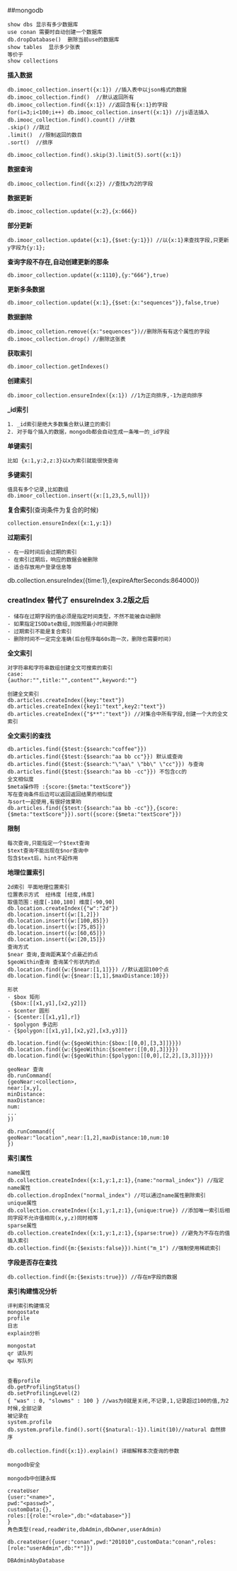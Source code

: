 ##mongodb

	show dbs 显示有多少数据库  
	use conan 需要时自动创建一个数据库  
	db.dropDatabase()  删除当前use的数据库  
	show tables  显示多少张表
	等价于
	show collections
**插入数据**

	db.imooc_collection.insert({x:1}) //插入表中以json格式的数据
	db.imooc_collection.find()  //默认返回所有  
	db.imooc_collection.find({x:1}) //返回含有{x:1}的字段
	for(i=3;i<100;i++) db.imooc_collection.insert({x:1}) //js语法插入  
	db.imooc_collection.find().count() //计数
	.skip() //跳过
	.limit()  //限制返回的数目  
	.sort()  //排序

	db.imooc_collection.find().skip(3).limit(5).sort({x:1})
**数据查询**

	db.imooc_collection.find({x:2}) //查找x为2的字段
**数据更新**  
  
	db.imooc_collection.update({x:2},{x:666})

**部分更新**

	db.imoor_collection.update({x:1},{$set:{y:1}}) //以{x:1}来查找字段,只更新y字段为{y:1};
**查询字段不存在,自动创建更新的那条**

	db.imoor_collection.update({x:1110},{y:"666"},true)
**更新多条数据**

	db.imoor_collection.update({x:1},{$set:{x:"sequences"}},false,true)

**数据删除**

	db.imooc_colletion.remove({x:"sequences"})//删除所有有这个属性的字段
	db.imooc_collection.drop() //删除这张表  

**获取索引**

	db.imoor_collection.getIndexes()

**创建索引**

	db.imoor_collection.ensureIndex({x:1}) //1为正向排序,-1为逆向排序  


**_id索引** 

	1. _id索引是绝大多数集合默认建立的索引
	2. 对于每个插入的数据，mongodb都会自动生成一条唯一的_id字段  

**单键索引**

	比如 {x:1,y:2,z:3}以x为索引就能很快查询

**多键索引**

	值具有多个记录,比如数组  
	db.imoor_collection.insert({x:[1,23,5,null]})

**复合索引**(查询条件为复合的时候)

	collection.ensureIndex({x:1,y:1})

**过期索引**

	- 在一段时间后会过期的索引
	- 在索引过期后，响应的数据会被删除
	- 适合存放用户登录信息等

db.collection.ensureIndex({time:1},{expireAfterSeconds:864000})

### creatIndex 替代了 ensureIndex 3.2版之后 ###
	- 储存在过期字段的值必须是指定时间类型，不然不能被自动删除  
	- 如果指定ISODate数组,则按照最小时间删除  
	- 过期索引不能是复合索引
	- 删除时间不一定完全准确(后台程序每60s跑一次，删除也需要时间)  

**全文索引**
	
	对字符串和字符串数组创建全文可搜索的索引  
	case:
	{author:"",title:"",content"",keyword:""}
	
	创建全文索引  
	db.articles.createIndex({key:"text"})
	db.articles.createIndex({key1:"text",key2:"text"})
	db.articles.createIndex({"$**":"text"}) //对集合中所有字段,创建一个大的全文索引

**全文索引的查找**

	db.articles.find({$test:{$search:"coffee"}})
	db.articles.find({$test:{$search:"aa bb cc"}}) 默认或查询
	db.articles.find({$test:{$search:"\"aa\" \"bb\" \"cc"}}) 与查询
	db.articles.find({$test:{$search:"aa bb -cc"}}) 不包含cc的
	全文相似度  
	$meta操作符 :{score:{$meta:"textScore"}}  
	写在查询条件后边可以返回返回结果的相似度  
	与sort一起使用,有很好效果哟
	db.articles.find({$test:{$search:"aa bb -cc"}},{score:{$meta:"textScore"}}).sort({score:{$meta:"textScore"}})

**限制**

	每次查询,只能指定一个$text查询  
	$text查询不能出现在$nor查询中  
	包含$text后，hint不起作用  

**地理位置索引**

	2d索引 平面地理位置索引
	位置表示方式  经纬度 [经度,纬度]
	取值范围：经度[-180,180] 维度[-90,90]
	db.location.createIndex({"w":"2d"})
	db.location.insert({w:[1,2]})
	db.location.insert({w:[100,85]})   
	db.location.insert({w:[75,85]})  
	db.location.insert({w:[60,65]})  
	db.location.insert({w:[20,15]})  
	查询方式  
	$near 查询,查询距离某个点最近的点    
	$geoWithin查询 查询某个形状内的点  
	db.location.find({w:{$near:[1,1]}}) //默认返回100个点
	db.location.find({w:{$near:[1,1],$maxDistance:10}})
	
	形状  
	- $box 矩形
	 {$box:[[x1,y1],[x2,y2]]}
	- $center 圆形
	- {$center:[[x1,y1],r]}
	- $polygon 多边形
	- {$polygon:[[x1,y1],[x2,y2],[x3,y3]]}
	
	db.location.find({w:{$geoWithin:{$box:[[0,0],[3,3]]}}})  
	db.location.find({w:{$geoWithin:{$center:[[0,0],3]}}})  
	db.location.find({w:{$geoWithin:{$polygon:[[0,0],[2,2],[3,3]]}}})  
	
	geoNear 查询  
	db.runCommand(
	{geoNear:<collection>,
	near:[x,y],
	minDistance:
	maxDistance:
	num:
	...
	})

	db.runCommand({
	geoNear:"location",near:[1,2],maxDistance:10,num:10
	})
		

**索引属性** 

	name属性
	db.collection.createIndex({x:1,y:1,z:1},{name:"normal_index"}) //指定name属性  
	db.collection.dropIndex("normal_index") //可以通过name属性删除索引  
	unique属性
	db.collection.createIndex({x:1,y:1,z:1},{unique:true}) //添加唯一索引后相同字段不允许值相同(x,y,z)同时相等  
	sparse属性  
	db.collection.createIndex({x:1,y:1,z:1},{sparse:true}) //避免为不存在的值插入索引
	db.collection.find({m:{$exists:false}}).hint("m_1") //强制使用稀疏索引  

**字段是否存在查找**

	db.collection.find({m:{$exists:true}}) //存在m字段的数据  

**索引构建情况分析**  

	评判索引构建情况  
	mongostate  
	profile  
	日志
	explain分析
	
	mongostat  
	qr 读队列
	qw 写队列 


	查看profile
	db.getProfilingStatus()
	db.setProfilingLevel(2)
	{ "was" : 0, "slowms" : 100 } //was为0就是关闭,不记录,1,记录超过100的值,为2时候,全部记录  
	被记录在  
	system.profile
	db.system.profile.find().sort({$natural:-1}).limit(10)//natural 自然排序
	
	db.collection.find({x:1}).explain() 详细解释本次查询的参数  

	mongodb安全  
	
	mongodb中创建永辉 
	
	createUser
	{user:"<name>",
	pwd:"<passwd>",
	customData:{},
	roles:[{role:"<role>",db:"<database>"}]
	}
	角色类型(read,readWrite,dbAdmin,dbOwner,userAdmin)  
	
	db.createUser({user:"conan",pwd:"201010",customData:"conan",roles:[role:"userAdmin",db:"*"]})
	
	DBAdminAbyDatabase